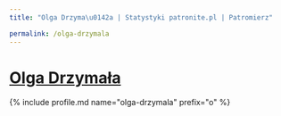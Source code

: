 ```yaml
---
title: "Olga Drzyma\u0142a | Statystyki patronite.pl | Patromierz"

permalink: /olga-drzymala
---
```


# [Olga Drzymała](https://patronite.pl/olga-drzymala)

{% include profile.md name="olga-drzymala" prefix="o" %}
